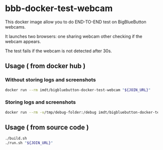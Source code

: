 # bbb-docker-test-webcam

This docker image allow you to do END-TO-END test on BigBlueButton webcams.

It launches two browsers: one sharing webcam other checking if the webcam appears.

The test fails if the webcam is not detected after 30s.

## Usage ( from docker hub )

### Without storing logs and screenshots

```sh
docker run --rm imdt/bigbluebutton-docker-test-webcam "${JOIN_URL}"
```

### Storing logs and screenshots

```sh
docker run --rm -v/tmp/debug-folder:/debug imdt/bigbluebutton-docker-test-webcam "${JOIN_URL}"
```

## Usage ( from source code )

```sh
./build.sh
./run.sh "${JOIN_URL}"
```


